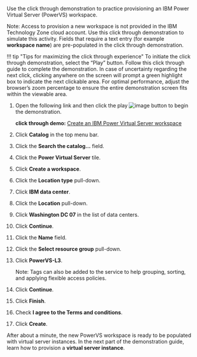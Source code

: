 Use the click through demonstration to practice provisioning an IBM Power Virtual Server (PowerVS) workspace.

Note: Access to provision a new workspace is not provided in the IBM Technology Zone cloud account. Use this click through demonstration to simulate this activity. Fields that require a text entry (for example **workspace name**) are pre-populated in the click through demonstration.

!!! tip "Tips for maximizing the click through experience"
    To initiate the click through demonstration, select the “Play” button. Follow this click through guide to complete the demonstration. In case of uncertainty regarding the next click, clicking anywhere on the screen will prompt a green highlight box to indicate the next clickable area. For optimal performance, adjust the browser’s zoom percentage to ensure the entire demonstration screen fits within the viewable area.

1. Open the following link and then click the play ![image](https://github.com/user-attachments/assets/67789db8-fd6d-4d68-a26b-3a1d6c0b7e97) button to begin the demonstration.<br>

    **click through demo:** <a href="https://dpkshety.github.io/TEST-SalesEnablement-PowerVS-L3/blob/main/docs/includes/Provisioning-a-Workspace/index.html" target ="_blank">Create an IBM Power Virtual Server workspace</a>

2. Click **Catalog** in the top menu bar.
3. Click the **Search the catalog...** field.
4. Click the **Power Virtual Server** tile.
5. Click **Create a workspace**.
6. Click the **Location type** pull-down.
7. Click **IBM data center**.
8. Click the **Location** pull-down.
9. Click **Washington DC 07** in the list of data centers.
10. Click **Continue**.
11. Click the **Name** field.
12. Click the **Select resource group** pull-down.
13. Click **PowerVS-L3**.
    
    Note: Tags can also be added to the service to help grouping, sorting, and applying flexible access policies.
    
14. Click **Continue**.
15. Click **Finish**.
16. Check **I agree to the Terms and conditions**.
17. Click **Create**.

After about a minute, the new PowerVS workspace is ready to be populated with virtual server instances. In the next part of the demonstration guide, learn how to provision a **virtual server instance**.
